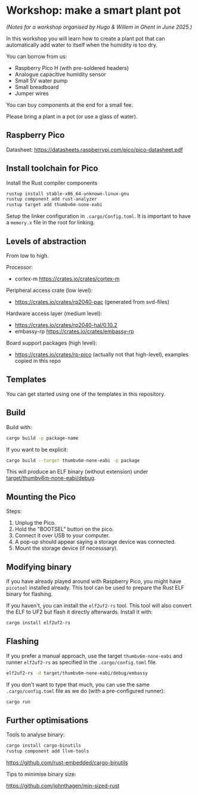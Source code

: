 # Workshop: make a smart plant pot

_(Notes for a workshop organised by Hugo & Willem in Ghent in June 2025.)_

In this workshop you will learn how to create a plant pot that can automatically add water to itself when the humidity is too dry.

You can borrow from us:

- Raspberry Pico H (with pre-soldered headers)
- Analogue capacitive humidity sensor
- Small 5V water pump
- Small breadboard
- Jumper wires

You can buy components at the end for a small fee.

Please bring a plant in a pot (or use a glass of water). 

## Raspberry Pico

Datasheet: https://datasheets.raspberrypi.com/pico/pico-datasheet.pdf

## Install toolchain for Pico

Install the Rust compiler components

```bash
rustup install stable-x86_64-unknown-linux-gnu
rustup component add rust-analyzer
rustup target add thumbv6m-none-eabi
```

Setup the linker configuration in `.cargo/Config.toml`. It is important to have a `memory.x` file in the root for linking.


## Levels of abstraction

From low to high.

Processor: 
- cortex-m https://crates.io/crates/cortex-m

Peripheral access crate (low level):
- https://crates.io/crates/rp2040-pac (generated from svd-files)


Hardware access layer (medium level): 
- https://crates.io/crates/rp2040-hal/0.10.2
- embassy-rp https://crates.io/crates/embassy-rp

Board support packages (high level):
-  https://crates.io/crates/rp-pico (actually not that high-level), examples copied in this repo

## Templates

You can get started using one of the templates in this repository.

## Build

Build with:

```bash
cargo build -p package-name
```

If you want to be explicit:

```bash
cargo build --target thumbv6m-none-eabi -p package
```

This will produce an ELF binary (without extension) under [target/thumbv6m-none-eabi/debug](./target/thumbv6m-none-eabidy).

## Mounting the Pico

Steps:

1. Unplug the Pico.
2. Hold the "BOOTSEL" button on the pico.
3. Connect it over USB to your computer.
4. A pop-up should appear saying a storage device was connected.
5. Mount the storage device (if necesssary).


## Modifying binary

If you have already played around with Raspberry Pico, you might have `picotool` installed already. This tool can be used to prepare the Rust ELF binary for flashing.


If you haven't, you can  install the `elf2uf2-rs` tool. This tool will also convert the ELF to UF2 but flash it directly afterwards. Install it with:

```bash
cargo install elf2uf2-rs
```

## Flashing

If you prefer a manual approach, use the target `thumbv6m-none-eabi` and runner `elf2uf2-rs` as specified in the `.cargo/config.toml` file.

```bash
elf2uf2-rs -d target/thumbv6m-none-eabi/debug/embassy
```
If you don't want to type that much, you can use the same `.cargo/config.toml` file as we do (with a pre-configured runner):

```bash
cargo run
```


## Further optimisations

Tools to analyse binary:

```bash
cargo install cargo-binutils
rustup component add llvm-tools
```

https://github.com/rust-embedded/cargo-binutils


Tips to minimise binary size:

https://github.com/johnthagen/min-sized-rust
